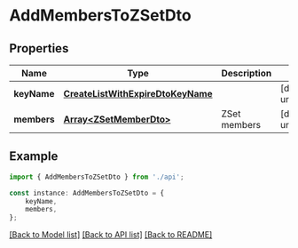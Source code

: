 # AddMembersToZSetDto


## Properties

Name | Type | Description | Notes
------------ | ------------- | ------------- | -------------
**keyName** | [**CreateListWithExpireDtoKeyName**](CreateListWithExpireDtoKeyName.md) |  | [default to undefined]
**members** | [**Array&lt;ZSetMemberDto&gt;**](ZSetMemberDto.md) | ZSet members | [default to undefined]

## Example

```typescript
import { AddMembersToZSetDto } from './api';

const instance: AddMembersToZSetDto = {
    keyName,
    members,
};
```

[[Back to Model list]](../README.md#documentation-for-models) [[Back to API list]](../README.md#documentation-for-api-endpoints) [[Back to README]](../README.md)
